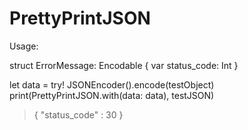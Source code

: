 # PrettyPrintJSON

Usage:

struct ErrorMessage: Encodable {
    var status_code: Int
}

let data = try! JSONEncoder().encode(testObject)
print(PrettyPrintJSON.with(data: data), testJSON)

> {
>   "status_code" : 30
> }
